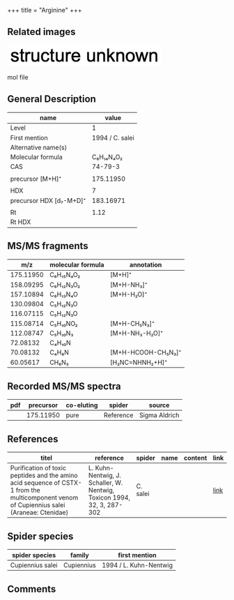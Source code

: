 +++
title = "Arginine"
+++

## Related images

![](/img/2.png)

mol file

## General Description

| name                    | value           |
|-------------------------|-----------------|
| Level                   | 1               |
| First mention           | 1994 / C. salei |
| Alternative name(s)     |                 |
| Molecular formula       | C₆H₁₄N₄O₂       |
| CAS                     | 74-79-3         |
|                         |                 |
| precursor  [M+H]⁺       | 175.11950       |
|                         |                 |
| HDX                     | 7               |
| precursor HDX [d₇-M+D]⁺ | 183.16971       |
|                         |                 |
| Rt                      | 1.12            |
| Rt HDX                  |                 |



## MS/MS fragments

| m/z       | molecular formula | annotation         |
|-----------|-------------------|--------------------|
| 175.11950 | C₆H₁₅N₄O₂         | [M+H]⁺             |
| 158.09295 | C₆H₁₂N₃O₂         | [M+H-NH₃]⁺         |
| 157.10894 | C₆H₁₃N₄O          | [M+H-H₂O]⁺         |
| 130.09804 | C₅H₁₂N₃O          |                    |
| 116.07115 | C₅H₁₂N₃O          |                    |
| 115.08714 | C₅H₁₀NO₂          | [M+H-CH₅N₃]⁺       |
| 112.08747 | C₅H₁₀N₃           | [M+H-NH₃-H₂O]⁺     |
| 72.08132  | C₄H₁₀N            |                    |
| 70.08132  | C₄H₈N             | [M+H-HCOOH-CH₅N₃]⁺ |
| 60.05617  | CH₆N₃             | [H₂NC=NHNH₂+H]⁺    |

## Recorded MS/MS spectra

| pdf | precursor | co-eluting | spider    | source        |
|-----|-----------|------------|-----------|---------------|
|     | 175.11950 | pure       | Reference | Sigma Aldrich |



## References

| titel                                                                                                                                      | reference                                                              | spider   | name | content | link                                         |
|--------------------------------------------------------------------------------------------------------------------------------------------|------------------------------------------------------------------------|----------|------|---------|----------------------------------------------|
| Purification of toxic peptides and the amino acid sequence of CSTX-1 from the multicomponent venom of Cupiennius salei (Araneae: Ctenidae) | L. Kuhn-Nentwig, J. Schaller, W. Nentwig, Toxicon 1994, 32, 3, 287-302 | C. salei |      |         | [link](https://doi.org/10.1016/0041-0101(94)90082-5) |


## Spider species

| spider species   | family     | first mention          |
|------------------|------------|------------------------|
| Cupiennius salei | Cupiennius | 1994 / L. Kuhn-Nentwig |

## Comments